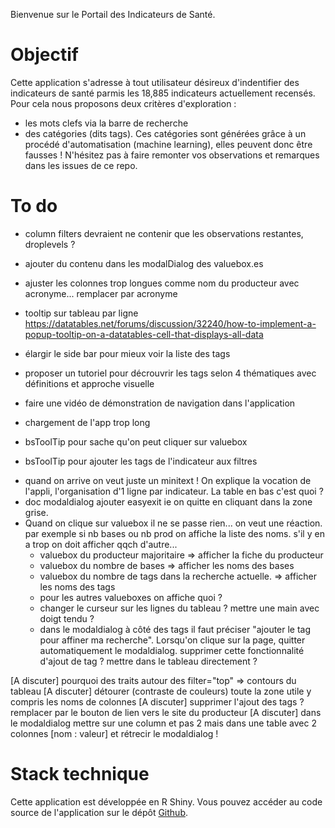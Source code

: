 Bienvenue sur le Portail des Indicateurs de Santé.

# Objectif
Cette application s'adresse à tout utilisateur désireux d'indentifier des indicateurs de santé parmis les 18,885 indicateurs actuellement recensés.
Pour cela nous proposons deux critères d'exploration : 
- les mots clefs via la barre de recherche
- des catégories (dits tags). Ces catégories sont générées grâce à un procédé d'automatisation (machine learning), elles peuvent donc être fausses ! N'hésitez pas à faire remonter vos observations et remarques dans les issues de ce repo.

# To do
* column filters devraient ne contenir que les observations restantes, droplevels ?
* ajouter du contenu dans les modalDialog des valuebox.es
* ajuster les colonnes trop longues comme nom du producteur avec acronyme... remplacer par acronyme
* tooltip sur tableau par ligne https://datatables.net/forums/discussion/32240/how-to-implement-a-popup-tooltip-on-a-datatables-cell-that-displays-all-data
* élargir le side bar pour mieux voir la liste des tags
* proposer un tutoriel pour décrouvrir les tags selon 4 thématiques avec définitions et approche visuelle
* faire une vidéo de démonstration de navigation dans l'application


* chargement de l'app trop long
* bsToolTip pour sache qu'on peut cliquer sur valuebox
* bsToolTip pour ajouter les tags de l'indicateur aux filtres


- quand on arrive on veut juste un minitext ! On explique la vocation de l'appli, l'organisation d'1 ligne par indicateur. La table en bas c'est quoi ?
- doc modaldialog ajouter easyexit ie on quitte en cliquant dans la zone grise.
- Quand on clique sur valuebox il ne se passe rien... on veut une  réaction. par exemple si nb bases ou nb prod on affiche la liste des noms. s'il y en a trop on doit afficher qqch d'autre...
  * valuebox du producteur majoritaire => afficher la fiche du producteur 
  * valuebox du nombre de bases => afficher les noms des bases
  * valuebox du nombre de tags dans la recherche actuelle. => afficher les noms des tags
  * pour les autres valueboxes on affiche quoi ?
  * changer le curseur sur les lignes du tableau ? mettre une main avec doigt tendu ?
  * dans le modaldialog à côté des tags il faut préciser "ajouter le tag pour affiner ma recherche". Lorsqu'on clique sur la page, quitter automatiquement le modaldialog. supprimer cette fonctionnalité d'ajout de tag ? mettre dans le tableau directement ?

[A discuter] pourquoi des traits autour des filter="top" => contours du tableau
[A discuter] détourer (contraste de couleurs) toute la zone utile y compris les noms de colonnes
[A discuter] supprimer l'ajout des tags ? remplacer par le bouton de lien vers le site du producteur
[A discuter] dans le modaldialog mettre sur une column et pas 2 mais dans une table avec 2 colonnes [nom : valeur] et rétrecir le modaldialog ! 




# Stack technique 
Cette application est développée en R Shiny. 
Vous pouvez accéder au code source de l'application sur le dépôt <a href="https://github.com/phileas-condemine/carto_indicateurs">Github</a>.